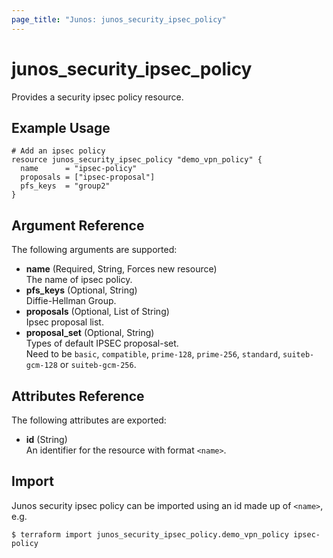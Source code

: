 ```yaml
---
page_title: "Junos: junos_security_ipsec_policy"
---
```


# junos_security_ipsec_policy

Provides a security ipsec policy resource.

## Example Usage

```hcl
# Add an ipsec policy
resource junos_security_ipsec_policy "demo_vpn_policy" {
  name      = "ipsec-policy"
  proposals = ["ipsec-proposal"]
  pfs_keys  = "group2"
}
```

## Argument Reference

The following arguments are supported:

- **name** (Required, String, Forces new resource)  
  The name of ipsec policy.
- **pfs_keys** (Optional, String)  
  Diffie-Hellman Group.
- **proposals** (Optional, List of String)  
  Ipsec proposal list.
- **proposal_set** (Optional, String)  
  Types of default IPSEC proposal-set.  
  Need to be `basic`, `compatible`, `prime-128`, `prime-256`, `standard`, `suiteb-gcm-128` or `suiteb-gcm-256`.

## Attributes Reference

The following attributes are exported:

- **id** (String)  
  An identifier for the resource with format `<name>`.

## Import

Junos security ipsec policy can be imported using an id made up of `<name>`, e.g.

```shell
$ terraform import junos_security_ipsec_policy.demo_vpn_policy ipsec-policy
```
